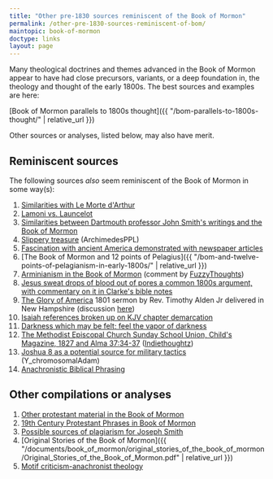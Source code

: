 ```yaml
---
title: "Other pre-1830 sources reminiscent of the Book of Mormon"
permalink: /other-pre-1830-sources-reminiscent-of-bom/
maintopic: book-of-mormon
doctype: links
layout: page
---
```


Many theological doctrines and themes advanced in the Book of Mormon appear to have had close precursors, variants, or a deep foundation in, the theology and thought of the early 1800s.  The best sources and examples are here:

[Book of Mormon parallels to 1800s thought]({{ "/bom-parallels-to-1800s-thought/" | relative_url }})

Other sources or analyses, listed below, may also have merit.

## Reminiscent sources

The following sources *also* seem reminiscent of the Book of Mormon in some way(s):

1. [Similarities with Le Morte d'Arthur](https://www.reddit.com/r/exmormon/comments/5aresk/you_can_add_le_morte_darthur_to_that_list_of/)
1. [Lamoni vs. Launcelot](https://www.reddit.com/r/exmormon/comments/71uqbc/lamoni_vs_launcelot/)
1. [Similarities between Dartmouth professor John Smith's writings and the Book of Mormon](https://www.reddit.com/r/mormonscholar/comments/92e2sl/similarities_between_dartmouth_professor_john/)
1. [Slippery treasure](https://www.reddit.com/r/mormon/comments/d897gd/treasure_in_the_book_of_mormon/) (ArchimedesPPL)
1. [Fascination with ancient America demonstrated with newspaper articles](https://www.reddit.com/r/exmormon/comments/evqmci/bom_product_of_its_time_speculation_about_and/)
1. [The Book of Mormon and 12 points of Pelagius]({{ "/bom-and-twelve-points-of-pelagianism-in-early-1800s/" | relative_url }})
1. [Arminianism in the Book of Mormon](https://www.reddit.com/r/mormonscholar/comments/92e2sl/similarities_between_dartmouth_professor_john/e359nrd/) (comment by [FuzzyThoughts](https://www.reddit.com/user/Fuzzy_Thoughts))
1. [Jesus sweat drops of blood out of pores a common 1800s argument, with commentary on it in Clarke's bible notes](https://www.reddit.com/r/exmormon/comments/7z6jg3/the_idea_that_jesus_sweated_drops_of_blood_out_of/)
1. [The Glory of America](https://wallbuilders.com/sermon-century-1801/) 1801 sermon by Rev. Timothy Alden Jr delivered in New Hampshire (discussion [here](https://www.reddit.com/r/exmormon/comments/cyepfk/do_joseph_smiths_revelations_and_preaching_mimic/))
1. [Isaiah references broken up on KJV chapter demarcation](https://www.reddit.com/r/mormon/comments/d56sz1/another_dip_into_the_book_of_mormon_rabbit_hole/)
1. [Darkness which may be felt; feel the vapor of darkness](https://www.reddit.com/r/mormon/comments/df1dmi/adam_clarke_in_the_book_of_mormon/)
1. [The Methodist Episcopal Church Sunday School Union, Child's Magazine, 1827 and Alma 37:34-37](https://archive.org/details/childsmagazinese01meth/page/n5) ([Indiethoughtz](https://www.reddit.com/r/mormon/comments/cvefe3/the_childs_magazine_1827_vs_alma_373437/))
1. [Joshua 8 as a potential source for military tactics](https://www.reddit.com/r/mormon/comments/d12wzt/sources_for_military_tactics_found_in_the_book_of/) (Y\_chromosomalAdam)
1. [Anachronistic Biblical Phrasing](https://www.reddit.com/r/exmormon/comments/1q1tmt/a_couple_more_anachronistic_quotations_in_the/)

## Other compilations or analyses

1. [Other protestant material in the Book of Mormon](https://www.reddit.com/r/mormon/comments/3uvrl5/nineteenthcentury_protestant_material_in_the_book/)
1. [19th Century Protestant Phrases in Book of Mormon](http://www.churchistrue.com/blog/19th-century-protestant-phrases-in-book-of-mormon/)
1. [Possible sources of plagiarism for Joseph Smith](https://exploringmormonism.com/possible-sources-for-plagiarism-for-joseph-smith/)
1. [Original Stories of the Book of Mormon]({{ "/documents/book_of_mormon/original_stories_of_the_book_of_mormon/Original_Stories_of_the_Book_of_Mormon.pdf" | relative_url }})
1. [Motif criticism-anachronist theology](https://mormonmemo.com/key-topics/the-book-of-mormon/#motif)
